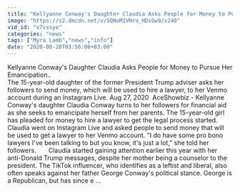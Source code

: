 ```yaml
---
title: "Kellyanne Conway's Daughter Claudia Asks People for Money to Pursue Her Emancipation"
image: "https://s2.dmcdn.net/v/SQNoM1VHro_HDsGw9/x240"
vid_id: "x7vssye"
categories: "news"
tags: ["Myra Lamb","news","info"]
date: "2020-08-28T03:56:06+03:00"
---
```

Kellyanne Conway's Daughter Claudia Asks People for Money to Pursue Her Emancipation..   <br>The 15-year-old daughter of the former President Trump adviser asks her followers to send money, which will be used to hire a lawyer, to her Venmo account during an Instagram Live.   Aug 27, 2020   AceShowbiz - Kellyanne Conway's daughter Claudia Conway turns to her followers for financial aid as she seeks to emancipate herself from her parents. The 15-year-old girl has pleaded for money to hire a lawyer to get the legal process started.    Claudia went on Instagram Live and asked people to send money that will be used to get a lawyer to her Venmo account. &quot;I do have some pro bono lawyers I've been talking to but you know, it's just a lot,&quot; she told her followers.         Claudia started gaining attention earlier this year with her anti-Donald Trump messages, despite her mother being a counselor to the president. The TikTok influencer, who identifies as a leftist and liberal, also often speaks against her father George Conway's political stance. George is a Republican, but has since e ...
